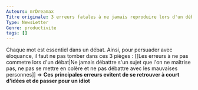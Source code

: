 ```yaml
---
Auteurs: mrDreamax
Titre originale: 3 erreurs fatales à ne jamais reproduire lors d'un débat !
Type: NewsLetter
Genre: productivite
tags: []
---
```

Chaque mot est essentiel dans un débat. Ainsi, pour persuader avec éloquance, il faut ne pas tomber dans ces 3 pièges : [[Les erreurs à ne pas commetre lors d'un débat|Ne jamais débattre s'un sujet que l'on ne maîtrise pas, ne pas se mettre en colère et ne pas débattre avec les mauvaises personnes]]
⇒ **Ces principales erreurs evitent de se retrouver à court d'idées et de passer pour un idiot**
